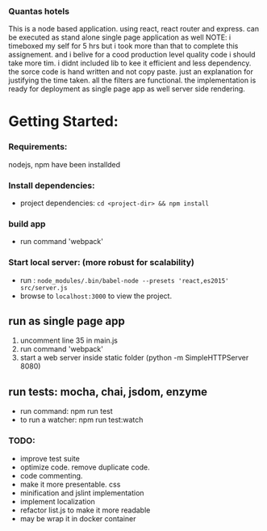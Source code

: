 ### Quantas hotels
This is a node based application. using react, react router and express. can be executed as stand alone single page application as well
NOTE: i timeboxed my self for 5 hrs but i took more than that to complete this assignement. and i belive for a cood production level quality code i should take more tim.
i didnt included lib to kee it efficient and less dependency. the sorce code is hand written and not copy paste. just an explanation for justifying the time taken.
all the filters are functional. the implementation is ready for deployment as single page app as well server side rendering.

# Getting Started:
### Requirements: 
nodejs, npm have been installded

### Install dependencies:
- project dependencies: `cd <project-dir> && npm install`

### build app
- run command 'webpack'

### Start local server: (more robust for scalability)
- run : `node_modules/.bin/babel-node --presets 'react,es2015' src/server.js`
- browse to `localhost:3000` to view the project.

## run as single page app
1. uncomment line 35 in main.js
2. run command 'webpack'
3. start a web server inside static folder (python -m SimpleHTTPServer 8080)

## run tests: mocha, chai, jsdom, enzyme
- run command: npm run test
- to run a watcher: npm run test:watch

### TODO:
- improve test suite
- optimize code. remove duplicate code.
- code commenting.
- make it more presentable. css
- minification and jslint implementation
- implement localization
- refactor list.js to make it more readable
- may be wrap it in docker container
